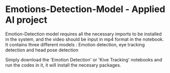# Emotions-Detection-Model - Applied AI project

Emotion-Detection model requires all the necessary imports to be installed in the system, and the video should be input in mp4 format in the notebook.
It contains three different models : Emotion detection, eye tracking detection and head pose detection

Simply download the 'Emotion Detection' or 'Kive Tracking' notebooks and run the codes in it, it will install the necesary packages.
